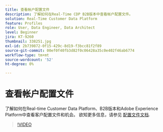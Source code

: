 ```yaml
---
title: 查看帐户配置文件
description: 了解如何在Real-Time CDP B2B版本中查看帐户配置文件。
solution: Real-Time Customer Data Platform
feature: Profiles
role: User, Data Engineer, Data Architect
level: Beginner
jira: KT-9260
thumbnail: 338251.jpg
exl-id: 2b739872-0f15-429c-8d19-f3bcc81f2f89
source-git-commit: 00ef0f40fb3d82f0c06428a35c0e402f46ab6774
workflow-type: tm+mt
source-wordcount: '52'
ht-degree: 0%

---
```


# 查看帐户配置文件

了解如何在Real-time Customer Data Platform、B2B版本和Adobe Experience Platform中查看客户配置文件和机会。 欲知更多信息，请参见 [配置文件文档](https://experienceleague.adobe.com/docs/experience-platform/rtcdp/profile/profile-browse.html).

>[!VIDEO](https://video.tv.adobe.com/v/338251?learn=on)
